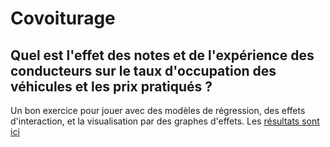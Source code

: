 # Covoiturage

## Quel est l'effet des notes et de l'expérience des conducteurs sur le taux d'occupation des véhicules et les prix pratiqués ?

Un bon exercice pour jouer avec des modèles de régression, des effets d'interaction, et la visualisation par des graphes d'effets. Les [résultats sont ici](https://benaventc.github.io/Covoiturage/blabla2.html)
